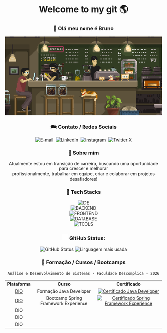 <div align="center">

<div>
<h1>Welcome to my git <span title="WORLD">🌎</span></h1>
<h3>👋 Olá meu nome é Bruno</h3>
<a href="#" style="pointer-events: none; cursor: default;"><img width="600" src="./assets/pixel-jeff-cafe.gif" alt="Foto de um café com estilo pixelado" title="Degustando um café enquanto trabalho!" /></a>
</div>

<h3>🗪 Contato / Redes Sociais</h3>
<div>
<a href="mailto:brunomourasoares@gmail.com" target="_blank"><img height="30" alt="E-mail" src="https://img.shields.io/badge/gmail-FFFFFF?style=for-the-badge&logo=gmail&logoColor=red" title="E-mail" /></a>&nbsp;
<a href="https://linkedin.com/in/brunomsoares" target="_blank"><img height="30" alt="LinkedIn" src="https://img.shields.io/badge/linkedin-0A66C2?style=for-the-badge&logo=linkedin&logoColor=white" title="LinkedIn" /></a>&nbsp;
<a href="https://www.instagram.com/brunomourasoares/" target="_blank"><img height="30" alt="Instagram" src="https://img.shields.io/badge/instagram-E4405F?style=for-the-badge&logo=instagram&logoColor=white" title="Instagram" /></a>&nbsp;
<a href="https://twitter.com/BMouraSoares" target="_blank"><img height="30" alt="Twitter X" src="https://img.shields.io/badge/twitter-FFFFFF?style=for-the-badge&logo=x&logoColor=black" title="Twitter X" /></a>
</div>

<h3>🚀 Sobre mim</h3>
<p>Atualmente estou em transição de carreira, buscando uma oportunidade para crescer e melhorar <br> profissionalmente, trabalhar em equipe, criar e colaborar em projetos desafiadores!</p>

<h3>🧠 Tech Stacks</h3>
<div>
<img height="50" alt="IDE" src="https://skillicons.dev/icons?i=eclipse,vscode,idea,maven,gradle" title="Eclipse, VSCode, Intellij, Maven, Gradle" />
</div>
<div>
<img height="50" alt="BACKEND" src="https://skillicons.dev/icons?i=java,spring,nodejs,ts" title="Java, Spring, Node.js, TypeScript" />
</div>
<div>
<img height="50" alt="FRONTEND" src="https://skillicons.dev/icons?i=html,css,bootstrap,js,angular,react" title="HTML, CSS, Bootstrap, JavaScript, Angular, React" />
</div>
<div>
<img height="50" alt="DATABASE" src="https://skillicons.dev/icons?i=mysql,postgres,mongodb" title="MySQL, PostgreSQL, MongoDB" />
</div>
<div>
<img height="50" alt="TOOLS" src="https://skillicons.dev/icons?i=postman,git,github,gitlab,docker,linux" title="Postman, Git, GitHub, GitLab, Docker, Linux" />
</div>

<h3><img height="20" alt="Icone Github" src="./assets/github.svg" /> GitHub Status:</h3>
<div>
<img height="150px" alt="GitHub Status" src="https://github-readme-stats.vercel.app/api?username=brunomourasoares&show_icons=true&hide_rank=true&theme=github_dark&include_all_commits=true&count_private=true" title="GitHub Status" />
<img height="150px" alt="Linguagem mais usada" src="https://github-readme-stats.vercel.app/api/top-langs/?username=brunomourasoares&layout=compact&langs_count=20&theme=github_dark" title="Linguagem mais usada" />
</div>

<h3>🏫 Formação / Cursos / Bootcamps</h3>

``` Análise e Desenvolvimento de Sistemas - Faculdade Descomplica - 2026 ```

<table>
<tr><th>Plataforma</th><th>Curso</th><th>Certificado</th></tr>
<tr align="center">
<td><a href="https://dio.me/" title="Digital Innovation One" target="_blank">DIO</a></td>
<td>Formação Java Developer</td>
<td><a href="https://www.dio.me/certificate/D7FDC409" target="_blank"><img src="https://img.icons8.com/papercut/60/certificate.png" alt="Certificado Java Developer" title="Certificado Java Developer" width="40" height="40" /></a></td>
</tr>
<tr align="center">
<td><a href="https://dio.me/" title="Digital Innovation One" target="_blank">DIO</a></td>
<td>Bootcamp Spring Framework Experience</td>
<td><a href="https://www.dio.me/certificate/8DBCF0E3" target="_blank"><img src="https://img.icons8.com/papercut/60/certificate.png" alt="Certificado Spring Framework Experience" title="Certificado Spring Framework Experience" width="40" height="40" /></a></td>
</tr>
<tr align="center"><td><span title="Digital Innovation One">DIO</span></td><td></td></tr>
<tr align="center"><td><span title="Digital Innovation One">DIO</span></td><td></td></tr>
<tr align="center"><td><span title="Digital Innovation One">DIO</span></td><td></td></tr>
</table>
</div>
